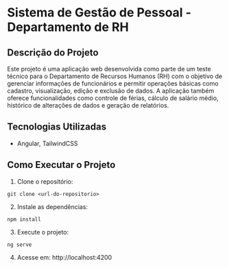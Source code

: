 # Sistema de Gestão de Pessoal - Departamento de RH
## Descrição do Projeto

Este projeto é uma aplicação web desenvolvida como parte de um teste técnico para o Departamento de Recursos Humanos (RH) com o objetivo de gerenciar informações de funcionários e permitir operações básicas como cadastro, visualização, edição e exclusão de dados. A aplicação também oferece funcionalidades como controle de férias, cálculo de salário médio, histórico de alterações de dados e geração de relatórios.

## Tecnologias Utilizadas

* Angular, TailwindCSS

## Como Executar o Projeto

1. Clone o repositório:

```
git clone <url-do-repositorio>
```

2. Instale as dependências:

```
npm install
```

3. Execute o projeto:

```
ng serve
```

4. Acesse em: http://localhost:4200
